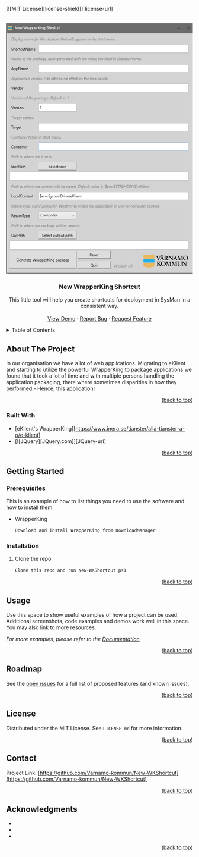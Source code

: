 <!-- Improved compatibility of back to top link: See: https://github.com/othneildrew/Best-README-Template/pull/73 -->
<a name="readme-top"></a>
<!--
*** Thanks for checking out the Best-README-Template. If you have a suggestion
*** that would make this better, please fork the repo and create a pull request
*** or simply open an issue with the tag "enhancement".
*** Don't forget to give the project a star!
*** Thanks again! Now go create something AMAZING! :D
-->



<!-- PROJECT SHIELDS -->
<!--
*** I'm using markdown "reference style" links for readability.
*** Reference links are enclosed in brackets [ ] instead of parentheses ( ).
*** See the bottom of this document for the declaration of the reference variables
*** for contributors-url, forks-url, etc. This is an optional, concise syntax you may use.
*** https://www.markdownguide.org/basic-syntax/#reference-style-links
-->
[![MIT License][license-shield]][license-url]



<!-- PROJECT LOGO -->
<br />
<div align="center">
  <a href="https://github.com/Varnamo-kommun/New-WKShortcut">
    <img src="Content/AppScreenshot.png">
  </a>

<h3 align="center">New WrapperKing Shortcut</h3>

  <p align="center">
    This little tool will help you create shortcuts for deployment in SysMan in a consistent way.
    <br />
    <br />
    <a href="https://github.com/Varnamo-kommun/New-WKShortcut">View Demo</a>
    ·
    <a href="https://github.com/Varnamo-kommun/New-WKShortcut/issues/new?labels=bug&template=bug-report---.md">Report Bug</a>
    ·
    <a href="https://github.com/Varnamo-kommun/New-WKShortcut/issues/new?labels=enhancement&template=feature-request---.md">Request Feature</a>
  </p>
</div>



<!-- TABLE OF CONTENTS -->
<details>
  <summary>Table of Contents</summary>
  <ol>
    <li>
      <a href="#about-the-project">About The Project</a>
      <ul>
        <li><a href="#built-with">Built With</a></li>
      </ul>
    </li>
    <li>
      <a href="#getting-started">Getting Started</a>
      <ul>
        <li><a href="#prerequisites">Prerequisites</a></li>
        <li><a href="#installation">Installation</a></li>
      </ul>
    </li>
    <li><a href="#usage">Usage</a></li>
    <li><a href="#roadmap">Roadmap</a></li>
    <li><a href="#contributing">Contributing</a></li>
    <li><a href="#license">License</a></li>
    <li><a href="#contact">Contact</a></li>
    <li><a href="#acknowledgments">Acknowledgments</a></li>
  </ol>
</details>



<!-- ABOUT THE PROJECT -->
## About The Project
In our organisation we have a lot of web applications. Migrating to eKlient and starting to utilize the powerful WrapperKing to package applications we found that it took a lot of time and with multiple persons handling the application packaging, there where sometimes disparities in how they performed - Hence, this application!

<p align="right">(<a href="#readme-top">back to top</a>)</p>



### Built With

* [eKlient's WrapperKing][https://www.inera.se/tjanster/alla-tjanster-a-o/e-klient]
* [![JQuery][JQuery.com]][JQuery-url]

<p align="right">(<a href="#readme-top">back to top</a>)</p>



<!-- GETTING STARTED -->
## Getting Started

### Prerequisites

This is an example of how to list things you need to use the software and how to install them.
* WrapperKing
  ```sh
  Download and install WrapperKing from DownloadManager
  ```

### Installation

1. Clone the repo
   ```sh
   Clone this repo and run New-WKShortcut.ps1
   ```

<p align="right">(<a href="#readme-top">back to top</a>)</p>



<!-- USAGE EXAMPLES -->
## Usage

Use this space to show useful examples of how a project can be used. Additional screenshots, code examples and demos work well in this space. You may also link to more resources.

_For more examples, please refer to the [Documentation](https://example.com)_

<p align="right">(<a href="#readme-top">back to top</a>)</p>



<!-- ROADMAP -->
## Roadmap

See the [open issues](https://github.com/Varnamo-kommun/New-WKShortcut/issues) for a full list of proposed features (and known issues).

<p align="right">(<a href="#readme-top">back to top</a>)</p>


<!-- LICENSE -->
## License

Distributed under the MIT License. See `LICENSE.md` for more information.

<p align="right">(<a href="#readme-top">back to top</a>)</p>



<!-- CONTACT -->
## Contact

Project Link: [https://github.com/Varnamo-kommun/New-WKShortcut](https://github.com/Varnamo-kommun/New-WKShortcut)

<p align="right">(<a href="#readme-top">back to top</a>)</p>



<!-- ACKNOWLEDGMENTS -->
## Acknowledgments

* []()
* []()
* []()

<p align="right">(<a href="#readme-top">back to top</a>)</p>



<!-- MARKDOWN LINKS & IMAGES -->
<!-- https://www.markdownguide.org/basic-syntax/#reference-style-links -->